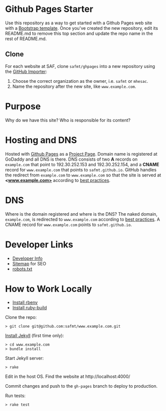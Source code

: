 # Github Pages Starter

Use this repository as a way to get started with a Github Pages web site with a [Bootstrap template](http://getbootstrap.com/). Once you've created the new repository, edit its README.md to remove this top section and update the repo name in the rest of README.md.

## Clone

For each website at SAF, clone `safmt/ghpages` into a new repository using the [GitHub Importer](https://import.github.com/new/?import_url=https://github.com/safmt/ghpages/):

1. Choose the correct organization as the owner, i.e. `safmt` or `mhesac`.
1. Name the repository after the new site, like `www.example.com`.

<!-- delete everything from here up once in your new repository -->

# Purpose

Why do we have this site? Who is responsible for its content?

# Hosting and DNS

Hosted with [Github Pages](https://pages.github.com/) as a [Project Page](https://help.github.com/articles/user-organization-and-project-pages/#project-pages). Domain name is registered at GoDaddy and all DNS is there. DNS consists of two **A** records on `example.com` that point to 192.30.252.153 and 192.30.252.154, and a **CNAME** record for `www.example.com` that points to `safmt.github.io`. GitHub handles the redirect from `example.com` to `www.example.com` so that the site is served at **<www.example.com>** according to [best practices](https://help.github.com/articles/about-custom-domains-for-github-pages-sites/).

# DNS

Where is the domain registered and where is the DNS? The naked domain, `example.com`, is redirected to `www.example.com` according to [best practices](https://help.github.com/articles/about-custom-domains-for-github-pages-sites/). A CNAME record for `www.example.com` points to `safmt.github.io`.

# Developer Links

- [Developer Info](http://www.smartaboutcollege.org/info/)
- [Sitemap](http://www.smartaboutcollege.org/sitemap.xml) for SEO
- [robots.txt](http://www.smartaboutcollege.org/robots.txt)

# How to Work Locally

* [Install rbenv](https://github.com/rbenv/rbenv#installation)
* [Install ruby-build](https://github.com/rbenv/ruby-build#installation)

Clone the repo:
```
> git clone git@github.com:safmt/www.example.com.git
```

[Install Jekyll](https://help.github.com/articles/using-jekyll-with-pages/) (first time only):
```
> cd www.example.com
> bundle install
```

Start Jekyll server:
```
> rake
```

Edit in the host OS. Find the website at http://localhost:4000/

Commit changes and push to the `gh-pages` branch to deploy to production.

Run tests:

```
> rake test
```
